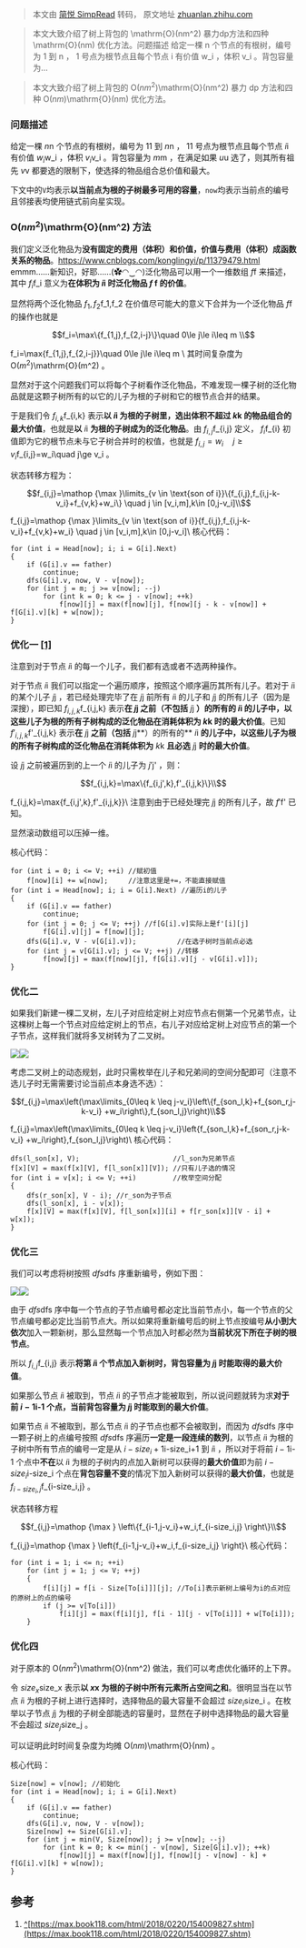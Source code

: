 > 本文由 [简悦 SimpRead](http://ksria.com/simpread/) 转码， 原文地址 [zhuanlan.zhihu.com](https://zhuanlan.zhihu.com/p/316010761)

> 本文大致介绍了树上背包的 \mathrm{O}(nm^2) 暴力dp方法和四种 \mathrm{O}(nm) 优化方法。问题描述 给定一棵 n 个节点的有根树，编号为 1 到 n ， 1 号点为根节点且每个节点 i 有价值 w_i ，体积 v_i 。背包容量为…

> 本文大致介绍了树上背包的 $\mathrm{O}(nm^2)$\mathrm{O}(nm^2) 暴力 dp 方法和四种 $\mathrm{O}(nm)$\mathrm{O}(nm) 优化方法。

### 问题描述

给定一棵 $n$n 个节点的有根树，编号为 $1$1 到 $n$n ， $1$1 号点为根节点且每个节点 $i$i 有价值 $w_i$w_i ，体积 $v_i$v_i 。背包容量为 $m$m ，在满足如果 $u$u 选了，则其所有祖先 $v$v 都要选的限制下，使选择的物品组合总价值和最大。

下文中的`V`均表示**以当前点为根的子树最多可用的容量**，`now`均表示当前点的编号且邻接表均使用链式前向星实现。

### $\mathrm{O}(nm^2)$\mathrm{O}(nm^2) 方法

我们定义泛化物品为**没有固定的费用（体积）和价值，价值与费用（体积）成函数关系的物品**。https://www.cnblogs.com/konglingyi/p/11379479.html emmm……新知识，好耶……(✿◠‿◠)泛化物品可以用一个一维数组 $f$f 来描述，其中 $f_i$f_i 意义为**在体积为 $i$i 时泛化物品 $f$ f 的价值**。

显然将两个泛化物品 $f_1,f_2$f_1,f_2 在价值尽可能大的意义下合并为一个泛化物品 $f$f 的操作也就是 

$$f_i=\max\{f_{1,j},f_{2,i-j}\}\quad 0\le j\le i\leq m \\$$

f_i=\max\{f_{1,j},f_{2,i-j}\}\quad 0\le j\le i\leq m \\ 其时间复杂度为 $\mathrm{O}(m^2)$\mathrm{O}(m^2) 。

显然对于这个问题我们可以将每个子树看作泛化物品，不难发现一棵子树的泛化物品就是这颗子树所有的以它的儿子为根的子树和它的根节点合并的结果。

于是我们令 $f_{i,k}$f_{i,k} 表示**以 $i$i 为根的子树里，选出体积不超过 $k$k 的物品组合的最大价值**，也就是**以** $i$i **为根的子树成为的泛化物品**。由 $f_{i,j}$f_{i,j} 定义， $f_{i}$f_{i} 初值即为它的根节点未与它子树合并时的权值，也就是 $f_{i,j}=w_i\quad j\ge v_i$f_{i,j}=w_i\quad j\ge v_i 。

状态转移方程为：

$$f_{i,j}=\mathop {\max }\limits_{v \in \text{son of i}}\{f_{i,j},f_{i,j-k-v_i}+f_{v,k}+w_i\} \quad j \in [v_i,m],k\in [0,j-v_i]\\$$

f_{i,j}=\mathop {\max }\limits_{v \in \text{son of i}}\{f_{i,j},f_{i,j-k-v_i}+f_{v,k}+w_i\} \quad j \in [v_i,m],k\in [0,j-v_i]\\ 核心代码：

```
for (int i = Head[now]; i; i = G[i].Next)
{
    if (G[i].v == father)
        continue;
    dfs(G[i].v, now, V - v[now]);
    for (int j = m; j >= v[now]; --j)
        for (int k = 0; k <= j - v[now]; ++k)
            f[now][j] = max(f[now][j], f[now][j - k - v[now]] + f[G[i].v][k] + w[now]);
}
```

### 优化一 [[1]](#ref_1)

注意到对于节点 $i$i 的每一个儿子，我们都有选或者不选两种操作。

对于节点 $i$i 我们可以指定一个遍历顺序，按照这个顺序遍历其所有儿子。若对于 $i$i 的某个儿子 $j$j ，若已经处理完毕了在 $j$j 前所有 $i$i 的儿子和 $j$j 的所有儿子（因为是深搜），即已知 $f_{i,j,k}$f_{i,j,k} 表示**在 $j$j 之前（不包括** $j$j **）的所有的 $i$i 的儿子中，以这些儿子为根的所有子树构成的泛化物品在消耗体积为 $k$k 时的最大价值**。已知 $f'_{i,j,k}$f'_{i,j,k} 表示**在** $j$j **之前（包括** $j$j**）的所有的** $i$i **的儿子中，以这些儿子为根的所有子树构成的泛化物品在消耗体积为** $k$k **且必选** $j$j **时的最大价值**。

设 $j$j 之前被遍历到的上一个 $i$i 的儿子为 $j'$j' ，则： 

$$f_{i,j,k}=\max\{f_{i,j',k},f'_{i,j,k}\}\\$$

f_{i,j,k}=\max\{f_{i,j',k},f'_{i,j,k}\}\\ 注意到由于已经处理完 $j$j 的所有儿子，故 $f'$f' 已知。

显然滚动数组可以压掉一维。

核心代码：

```
for (int i = 0; i <= V; ++i) //赋初值
    f[now][i] += w[now];     //注意这里是+=，不能直接赋值
for (int i = Head[now]; i; i = G[i].Next) //遍历i的儿子
{
    if (G[i].v == father)
        continue;
    for (int j = 0; j <= V; ++j) //f[G[i].v]实际上是f'[i][j]
        f[G[i].v][j] = f[now][j];
    dfs(G[i].v, V - v[G[i].v]);          //在选子树时当前点必选
    for (int j = v[G[i].v]; j <= V; ++j) //转移
        f[now][j] = max(f[now][j], f[G[i].v][j - v[G[i].v]]);
}
```

### 优化二

如果我们新建一棵二叉树，左儿子对应给定树上对应节点右侧第一个兄弟节点，让这棵树上每一个节点对应给定树上的节点，右儿子对应给定树上对应节点的第一个子节点，这样我们就将多叉树转为了二叉树。

![](https://pic4.zhimg.com/v2-51f70d5ad38d08f80901e97c1fbed5a7_r.jpg)![](https://pic4.zhimg.com/v2-d1d81a78103e0990e98ea7a0a039b48b_r.jpg)

考虑二叉树上的动态规划，此时只需枚举在儿子和兄弟间的空间分配即可（注意不选儿子时无需需要讨论当前点本身选不选）： 

$$f_{i,j}=\max\left(\max\limits_{0\leq k \leq j-v_i}\left\{f_{son_l,k}+f_{son_r,j-k-v_i} +w_i\right\},f_{son_l,j}\right)\\$$

f_{i,j}=\max\left(\max\limits_{0\leq k \leq j-v_i}\left\{f_{son_l,k}+f_{son_r,j-k-v_i} +w_i\right\},f_{son_l,j}\right)\\ 核心代码：

```
dfs(l_son[x], V);                       //l_son为兄弟节点
f[x][V] = max(f[x][V], f[l_son[x]][V]); //只有儿子选的情况
for (int i = v[x]; i <= V; ++i)         //枚举空间分配
{
    dfs(r_son[x], V - i); //r_son为子节点
    dfs(l_son[x], i - v[x]);
    f[x][V] = max(f[x][V], f[l_son[x]][i] + f[r_son[x]][V - i] + w[x]);
}
```

### 优化三

我们可以考虑将树按照 $dfs$dfs 序重新编号，例如下图：

![](https://pic3.zhimg.com/v2-d3479e0c61a70c59e0bd51736dadd85a_r.jpg)![](https://pic2.zhimg.com/v2-98f760bf473eae9372e35ff8c56ecb35_r.jpg)

由于 $dfs$dfs 序中每一个节点的子节点编号都必定比当前节点小，每一个节点的父节点编号都必定比当前节点大。所以如果将重新编号后的树上节点按编号**从小到大依次**加入一颗新树，那么显然每一个节点加入时都必然为**当前状况下所在子树的根节点**。

所以 $f_{i,j}$f_{i,j} 表示**将第 $i$i 个节点加入新树时，背包容量为 $j$j 时能取得的最大价值**。

如果那么节点 $i$i 被取到，节点 $i$i 的子节点才能被取到，所以说问题就转为求**对于前 $i-1$i-1 个点，当前背包容量为 $j$j 时能取到的最大价值**。

如果节点 $i$i 不被取到，那么节点 $i$i 的子节点也都不会被取到，而因为 $dfs$dfs 序中一颗子树上的点编号按照 $dfs$dfs 序遍历**一定是一段连续的数列**，以节点 $i$i 为根的子树中所有节点的编号一定是从 $i-size_i+1$i-size_i+1 到 $i$i ，所以对于将前 $i-1$i-1 个点中**不在**以 $i$i 为根的子树内的点加入新树可以获得的**最大价值**即为前 $i-size_i$i-size_i 个点在**背包容量不变**的情况下加入新树可以获得的**最大价值**，也就是 $f_{i-size_i,j}$f_{i-size_i,j} 。

状态转移方程 

$$f_{i,j}=\mathop {\max } \left\{f_{i-1,j-v_i}+w_i,f_{i-size_i,j} \right\}\\$$

f_{i,j}=\mathop {\max } \left\{f_{i-1,j-v_i}+w_i,f_{i-size_i,j} \right\}\\ 核心代码：

```
for (int i = 1; i <= n; ++i)
    for (int j = 1; j <= V; ++j)
    {
        f[i][j] = f[i - Size[To[i]]][j]; //To[i]表示新树上编号为i的点对应的原树上的点的编号
        if (j >= v[To[i]])
            f[i][j] = max(f[i][j], f[i - 1][j - v[To[i]]] + w[To[i]]);
    }
```

### 优化四

对于原本的 $\mathrm{O}(nm^2)$\mathrm{O}(nm^2) 做法，我们可以考虑优化循环的上下界。

令 $size_x$size_x 表示**以 $x$x 为根的子树中所有元素所占空间之和**。很明显当在以节点 $i$i 为根的子树上进行选择时，选择物品的最大容量不会超过 $size_i$size_i 。在枚举以子节点 $j$j 为根的子树全部能选的容量时，显然在子树中选择物品的最大容量不会超过 $size_j$size_j 。

可以证明此时时间复杂度为均摊 $\mathrm{O}(nm)$\mathrm{O}(nm) 。

核心代码：

```
Size[now] = v[now]; //初始化
for (int i = Head[now]; i; i = G[i].Next)
{
    if (G[i].v == father)
        continue;
    dfs(G[i].v, now, V - v[now]);
    Size[now] += Size[G[i].v];
    for (int j = min(V, Size[now]); j >= v[now]; --j)
        for (int k = 0; k <= min(j - v[now], Size[G[i].v]); ++k)
            f[now][j] = max(f[now][j], f[now][j - v[now] - k] + f[G[i].v][k] + w[now]);
}
```

参考
--

1.  [^](#ref_1_0)[https://max.book118.com/html/2018/0220/154009827.shtm](https://max.book118.com/html/2018/0220/154009827.shtm)